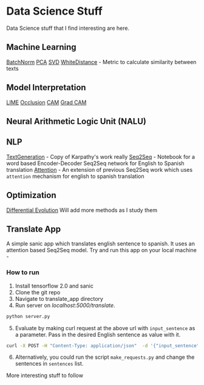 # Data Science Stuff
Data Science stuff that I find interesting are here.

## Machine Learning
[BatchNorm](https://github.com/adimyth/datascience_stuff/blob/master/machine-learning/BatchNorm.ipynb)
[PCA](https://github.com/adimyth/datascience_stuff/blob/master/machine-learning/DimensionalityReduction.ipynb)
[SVD](https://github.com/adimyth/datascience_stuff/blob/master/machine-learning/SingularValueDecomposition.ipynb)
[WhiteDistance](https://github.com/adimyth/datascience_stuff/blob/master/machine-learning/WhiteDistance.ipynb) - Metric to calculate similarity between texts

## Model Interpretation
[LIME](https://github.com/adimyth/datascience_stuff/blob/master/model_interpretation/lime_multiclass.py)
[Occlusion](https://github.com/adimyth/datascience_stuff/blob/master/model_interpretation/occlusion.ipynb)
[CAM](https://github.com/adimyth/datascience_stuff/blob/master/model_interpretation/cam.ipynb)
[Grad CAM](https://github.com/adimyth/datascience_stuff/blob/master/model_interpretation/grad_cam.ipynb)

## Neural Arithmetic Logic Unit (NALU)

## NLP
[TextGeneration](https://github.com/adimyth/datascience_stuff/blob/master/nlp/TextGeneration.ipynb) - Copy of Karpathy's work really
[Seq2Seq](https://github.com/adimyth/datascience_stuff/blob/master/nlp/Seq2Seq.ipynb) - Notebook for a word based Encoder-Decoder Seq2Seq network for English to Spanish translation
[Attention](https://github.com/adimyth/datascience_stuff/blob/master/nlp/LanguageModelling.ipynb) - An extension of previous Seq2Seq work which uses `attention` mechanism for english to spanish translation

## Optimization
[Differential Evolution](https://github.com/adimyth/datascience_stuff/blob/master/optimization/DifferentialEvolution.ipynb)
Will add more methods as I study them

## Translate App
A simple sanic app which translates english sentence to spanish. It uses an attention based Seq2Seq model. Try and run this app on your local machine - 
### How to run
1. Install tensorflow 2.0 and sanic
2. Clone the git repo
3. Navigate to translate_app directory
4. Run server on *localhost:5000/translate*. 
```python
python server.py
```
5. Evaluate by making curl request at the above url with `input_sentence` as a parameter. Pass in the desired English sentence as value with it. 
```bash
curl -X POST -H "Content-Type: application/json"  -d '{"input_sentence":"What did you decide?"}' "localhost:5000/translate"
```
6. Alternatively, you could run the script `make_requests.py` and change the sentences in `sentences` list.

More interesting stuff to follow

